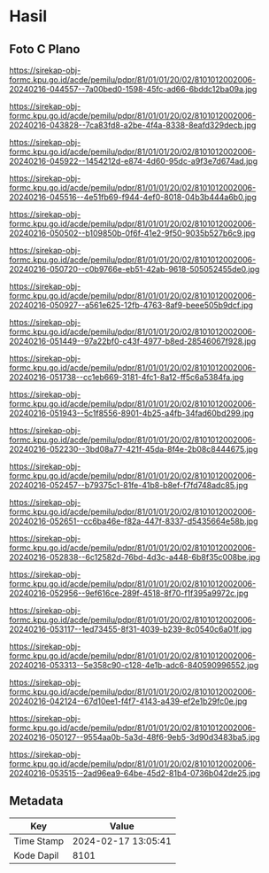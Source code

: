 # Hasil

## Foto C Plano

https://sirekap-obj-formc.kpu.go.id/acde/pemilu/pdpr/81/01/01/20/02/8101012002006-20240216-044557--7a00bed0-1598-45fc-ad66-6bddc12ba09a.jpg

https://sirekap-obj-formc.kpu.go.id/acde/pemilu/pdpr/81/01/01/20/02/8101012002006-20240216-043828--7ca83fd8-a2be-4f4a-8338-8eafd329decb.jpg

https://sirekap-obj-formc.kpu.go.id/acde/pemilu/pdpr/81/01/01/20/02/8101012002006-20240216-045922--1454212d-e874-4d60-95dc-a9f3e7d674ad.jpg

https://sirekap-obj-formc.kpu.go.id/acde/pemilu/pdpr/81/01/01/20/02/8101012002006-20240216-045516--4e51fb69-f944-4ef0-8018-04b3b444a6b0.jpg

https://sirekap-obj-formc.kpu.go.id/acde/pemilu/pdpr/81/01/01/20/02/8101012002006-20240216-050502--b109850b-0f6f-41e2-9f50-9035b527b6c9.jpg

https://sirekap-obj-formc.kpu.go.id/acde/pemilu/pdpr/81/01/01/20/02/8101012002006-20240216-050720--c0b9766e-eb51-42ab-9618-505052455de0.jpg

https://sirekap-obj-formc.kpu.go.id/acde/pemilu/pdpr/81/01/01/20/02/8101012002006-20240216-050927--a561e625-12fb-4763-8af9-beee505b9dcf.jpg

https://sirekap-obj-formc.kpu.go.id/acde/pemilu/pdpr/81/01/01/20/02/8101012002006-20240216-051449--97a22bf0-c43f-4977-b8ed-28546067f928.jpg

https://sirekap-obj-formc.kpu.go.id/acde/pemilu/pdpr/81/01/01/20/02/8101012002006-20240216-051738--cc1eb669-3181-4fc1-8a12-ff5c6a5384fa.jpg

https://sirekap-obj-formc.kpu.go.id/acde/pemilu/pdpr/81/01/01/20/02/8101012002006-20240216-051943--5c1f8556-8901-4b25-a4fb-34fad60bd299.jpg

https://sirekap-obj-formc.kpu.go.id/acde/pemilu/pdpr/81/01/01/20/02/8101012002006-20240216-052230--3bd08a77-421f-45da-8f4e-2b08c8444675.jpg

https://sirekap-obj-formc.kpu.go.id/acde/pemilu/pdpr/81/01/01/20/02/8101012002006-20240216-052457--b79375c1-81fe-41b8-b8ef-f7fd748adc85.jpg

https://sirekap-obj-formc.kpu.go.id/acde/pemilu/pdpr/81/01/01/20/02/8101012002006-20240216-052651--cc6ba46e-f82a-447f-8337-d5435664e58b.jpg

https://sirekap-obj-formc.kpu.go.id/acde/pemilu/pdpr/81/01/01/20/02/8101012002006-20240216-052838--6c12582d-76bd-4d3c-a448-6b8f35c008be.jpg

https://sirekap-obj-formc.kpu.go.id/acde/pemilu/pdpr/81/01/01/20/02/8101012002006-20240216-052956--9ef616ce-289f-4518-8f70-f1f395a9972c.jpg

https://sirekap-obj-formc.kpu.go.id/acde/pemilu/pdpr/81/01/01/20/02/8101012002006-20240216-053117--1ed73455-8f31-4039-b239-8c0540c6a01f.jpg

https://sirekap-obj-formc.kpu.go.id/acde/pemilu/pdpr/81/01/01/20/02/8101012002006-20240216-053313--5e358c90-c128-4e1b-adc6-840590996552.jpg

https://sirekap-obj-formc.kpu.go.id/acde/pemilu/pdpr/81/01/01/20/02/8101012002006-20240216-042124--67d10ee1-f4f7-4143-a439-ef2e1b29fc0e.jpg

https://sirekap-obj-formc.kpu.go.id/acde/pemilu/pdpr/81/01/01/20/02/8101012002006-20240216-050127--9554aa0b-5a3d-48f6-9eb5-3d90d3483ba5.jpg

https://sirekap-obj-formc.kpu.go.id/acde/pemilu/pdpr/81/01/01/20/02/8101012002006-20240216-053515--2ad96ea9-64be-45d2-81b4-0736b042de25.jpg


## Metadata

| Key        | Value               |
| ---------- | ------------------- |
| Time Stamp | 2024-02-17 13:05:41 |
| Kode Dapil | 8101                |



